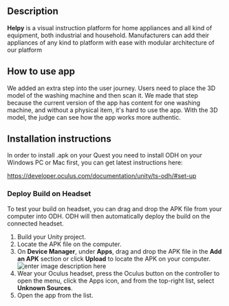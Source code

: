 ## Description
**Helpy** is a visual instruction platform for home appliances and all kind of equipment, both industrial and household.
Manufacturers can add their appliances of any kind to platform with ease with modular architecture of our platform

## How to use app
We added an extra step into the user journey. Users need to place the 3D model of the washing machine and then scan it.  We made that step because the current version of the app has content for one washing machine, and without a physical item, it's hard to use the app. With the 3D model, the judge can see how the app works more authentic.

## Installation instructions
In order to install .apk on your Quest you need to install ODH on your Windows PC or Mac first, you can get latest instructions here:

https://developer.oculus.com/documentation/unity/ts-odh/#set-up

 

### Deploy Build on Headset


To test your build on headset, you can drag and drop the APK file from your computer into ODH. ODH will then automatically deploy the build on the connected headset.

1.  Build your Unity project.
2.  Locate the APK file on the computer.
3.  On **Device Manager**, under **Apps**, drag and drop the APK file in the **Add an APK** section or click **Upload** to locate the APK on your computer. ![enter image description here](https://scontent-hel3-1.xx.fbcdn.net/v/t39.2365-6/161606922_773824216881426_3007816787453019076_n.png?_nc_cat=105&ccb=1-5&_nc_sid=ad8a9d&_nc_ohc=vgRWDqWLfBsAX8A39ez&_nc_ht=scontent-hel3-1.xx&oh=c9be6bae09ea1d42def5ca400c0557d7&oe=61A03117)
4.  Wear your Oculus headset, press the Oculus button on the controller to open the menu, click the Apps icon, and from the top-right list, select **Unknown Sources**.
5.  Open the app from the list.

